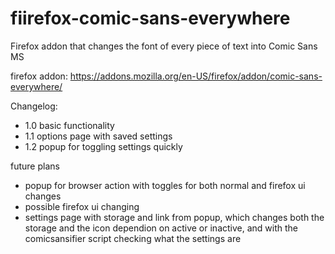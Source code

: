 # fiirefox-comic-sans-everywhere
Firefox addon that changes the font of every piece of text into Comic Sans MS

firefox addon: https://addons.mozilla.org/en-US/firefox/addon/comic-sans-everywhere/

Changelog:
- 1.0 basic functionality
- 1.1 options page with saved settings
- 1.2 popup for toggling settings quickly

future plans
- popup for browser action with toggles for both normal and firefox ui changes
- possible firefox ui changing
- settings page with storage and link from popup, which changes both the storage and the icon dependion on active or inactive, and with the comicsansifier script checking what the settings are

